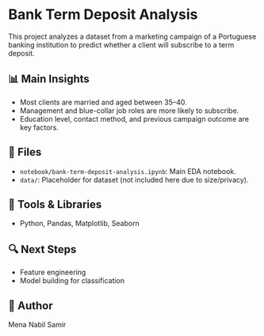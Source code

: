 # Bank Term Deposit Analysis

This project analyzes a dataset from a marketing campaign of a Portuguese banking institution to predict whether a client will subscribe to a term deposit.

## 📊 Main Insights
- Most clients are married and aged between 35–40.
- Management and blue-collar job roles are more likely to subscribe.
- Education level, contact method, and previous campaign outcome are key factors.

## 📁 Files
- `notebook/bank-term-deposit-analysis.ipynb`: Main EDA notebook.
- `data/`: Placeholder for dataset (not included here due to size/privacy).

## 🚀 Tools & Libraries
- Python, Pandas, Matplotlib, Seaborn

## 🔍 Next Steps
- Feature engineering
- Model building for classification

## 📌 Author
Mena Nabil Samir
